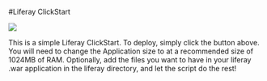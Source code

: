 #Liferay ClickStart

<a href="https://grandcentral.cloudbees.com/#CB_clickstart=https://raw.github.com/CloudBees-community/liferay-clickstart/master/clickstart.json"><img src="https://s3.amazonaws.com/cloudbees-downloads/clickstart/clickstart-now.png"/></a>

This is a simple Liferay ClickStart. To deploy, simply click the button above. You will need to change the Application size to at a recommended size of 1024MB of RAM. 
Optionally, add the files you want to have in your liferay .war application in the liferay directory, and let the script do the rest! 